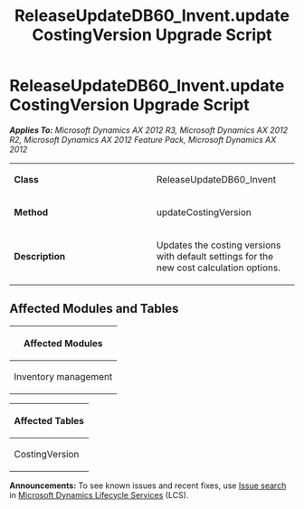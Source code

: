 ﻿---
title: ReleaseUpdateDB60_Invent.updateCostingVersion Upgrade Script
TOCTitle: ReleaseUpdateDB60_Invent.updateCostingVersion Upgrade Script
ms:assetid: 6a0d962c-42cd-2202-9ef3-8d90e40f22f2
ms:mtpsurl: https://msdn.microsoft.com/en-us/library/JJ685648(v=AX.60)
ms:contentKeyID: 49708850
ms.date: 05/18/2015
mtps_version: v=AX.60
---

# ReleaseUpdateDB60\_Invent.updateCostingVersion Upgrade Script 


_**Applies To:** Microsoft Dynamics AX 2012 R3, Microsoft Dynamics AX 2012 R2, Microsoft Dynamics AX 2012 Feature Pack, Microsoft Dynamics AX 2012_

<table>
<colgroup>
<col style="width: 50%" />
<col style="width: 50%" />
</colgroup>
<tbody>
<tr class="odd">
<td><p><strong>Class</strong></p></td>
<td><p>ReleaseUpdateDB60_Invent</p></td>
</tr>
<tr class="even">
<td><p><strong>Method</strong></p></td>
<td><p>updateCostingVersion</p></td>
</tr>
<tr class="odd">
<td><p><strong>Description</strong></p></td>
<td><p>Updates the costing versions with default settings for the new cost calculation options.</p></td>
</tr>
</tbody>
</table>


## Affected Modules and Tables

<table>
<colgroup>
<col style="width: 100%" />
</colgroup>
<thead>
<tr class="header">
<th><p>Affected Modules</p></th>
</tr>
</thead>
<tbody>
<tr class="odd">
<td><p>Inventory management</p></td>
</tr>
</tbody>
</table>


<table>
<colgroup>
<col style="width: 100%" />
</colgroup>
<thead>
<tr class="header">
<th><p>Affected Tables</p></th>
</tr>
</thead>
<tbody>
<tr class="odd">
<td><p>CostingVersion</p></td>
</tr>
</tbody>
</table>

  
**Announcements:** To see known issues and recent fixes, use [Issue search](http://go.microsoft.com/fwlink/?linkid=389258) in [Microsoft Dynamics Lifecycle Services](http://go.microsoft.com/fwlink/?linkid=306505) (LCS).

